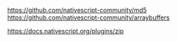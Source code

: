 https://github.com/nativescript-community/md5
https://github.com/nativescript-community/arraybuffers

https://docs.nativescript.org/plugins/zip